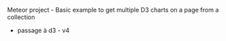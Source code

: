 Meteor project - Basic example to get multiple D3 charts on a page from a collection

- passage à d3 - v4
